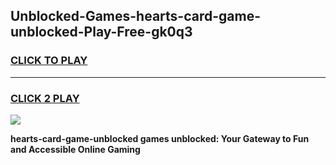
## Unblocked-Games-hearts-card-game-unblocked-Play-Free-gk0q3
<h3>
<a href="https://premium76.site?title=hearts-card-game-unblocked&ref=21A">CLICK TO PLAY</a></h3>
<hr>

<h3>
<a href="https://premium76.site?title=hearts-card-game-unblocked&ref=21A">CLICK 2 PLAY</a>
  
</h3>

<a href="https://premium76.site?title=hearts-card-game-unblocked&ref=21A"><img src="https://clearcache.store/games.png"></a>


**hearts-card-game-unblocked games unblocked: Your Gateway to Fun and Accessible Online Gaming**
